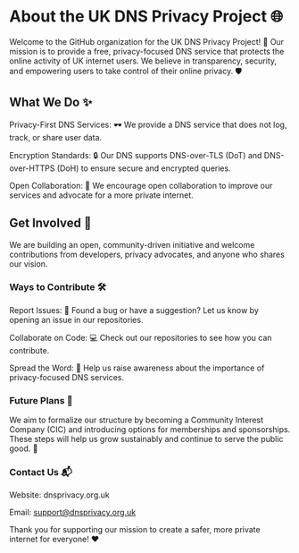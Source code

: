 # About the UK DNS Privacy Project 🌐

Welcome to the GitHub organization for the UK DNS Privacy Project! 🎉 Our mission is to provide a free, privacy-focused DNS service that protects the online activity of UK internet users. We believe in transparency, security, and empowering users to take control of their online privacy. 🛡️

## What We Do ✨

Privacy-First DNS Services: 🕶️ We provide a DNS service that does not log, track, or share user data.

Encryption Standards: 🔒 Our DNS supports DNS-over-TLS (DoT) and DNS-over-HTTPS (DoH) to ensure secure and encrypted queries.

Open Collaboration: 🤝 We encourage open collaboration to improve our services and advocate for a more private internet.

## Get Involved 🚀

We are building an open, community-driven initiative and welcome contributions from developers, privacy advocates, and anyone who shares our vision.

### Ways to Contribute 🛠️

Report Issues: 🐛 Found a bug or have a suggestion? Let us know by opening an issue in our repositories.

Collaborate on Code: 💻 Check out our repositories to see how you can contribute.

Spread the Word: 📣 Help us raise awareness about the importance of privacy-focused DNS services.

### Future Plans 🌟

We aim to formalize our structure by becoming a Community Interest Company (CIC) and introducing options for memberships and sponsorships. These steps will help us grow sustainably and continue to serve the public good. 🤲

### Contact Us 📬

Website: dnsprivacy.org.uk

Email: support@dnsprivacy.org.uk

Thank you for supporting our mission to create a safer, more private internet for everyone! ❤️

